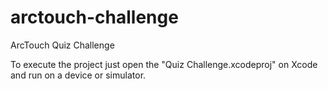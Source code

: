 # arctouch-challenge
ArcTouch Quiz Challenge

To execute the project just open the "Quiz Challenge.xcodeproj" on Xcode and run on a device or simulator.
